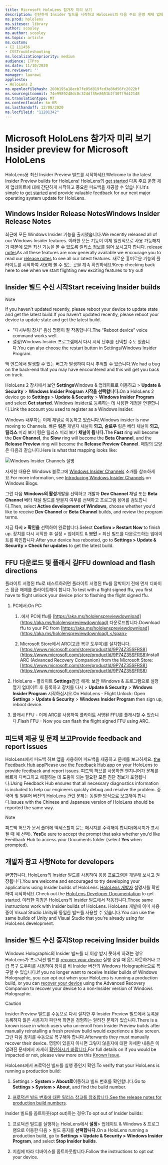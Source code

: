 ```yaml
---
title: Microsoft HoloLens 참가자 미리 보기
description: 간단하게 Insider 빌드를 시작하고 HoloLens의 다음 주요 운영 체제 업데이트에 대한 중요한 피드백을 제공할 수 있습니다.
ms.prod: hololens
ms.sitesec: library
author: scooley
ms.author: scooley
ms.topic: article
ms.custom:
- CI 111456
- CSSTroubleshooting
ms.localizationpriority: medium
audience: ITPro
ms.date: 11/10/2020
ms.reviewer: ''
manager: laurawi
appliesto:
- HoloLens 2
ms.openlocfilehash: 260b195a18ecb7fe05d819fcd3e86d56fc2022bf
ms.sourcegitcommit: 74e9989240dc0c324df35e8651b2f307f9d42148
ms.translationtype: MT
ms.contentlocale: ko-KR
ms.lasthandoff: 12/08/2020
ms.locfileid: "11201342"
---
```

# <span data-ttu-id="995a5-103">Microsoft HoloLens 참가자 미리 보기</span><span class="sxs-lookup"><span data-stu-id="995a5-103">Insider preview for Microsoft HoloLens</span></span>

<span data-ttu-id="995a5-104">HoloLens용 최신 Insider Preview 빌드를 시작하세요!</span><span class="sxs-lookup"><span data-stu-id="995a5-104">Welcome to the latest Insider Preview builds for HoloLens!</span></span> <span data-ttu-id="995a5-105">HoloLens의 [get started](hololens-insider.md#start-receiving-insider-builds) 다음 주요 운영 체제 업데이트에 대해 간단하게 시작하고 중요한 피드백을 제공할 수 있습니다.</span><span class="sxs-lookup"><span data-stu-id="995a5-105">It's simple to [get started](hololens-insider.md#start-receiving-insider-builds) and provide valuable feedback for our next major operating system update for HoloLens.</span></span>

## <span data-ttu-id="995a5-106">Windows Insider Release Notes</span><span class="sxs-lookup"><span data-stu-id="995a5-106">Windows Insider Release Notes</span></span>

<span data-ttu-id="995a5-107">최근에 모든 Windows Insider 기능을 출시했습니다.</span><span class="sxs-lookup"><span data-stu-id="995a5-107">We recently released all of our Windows Insider features.</span></span> <span data-ttu-id="995a5-108">이러한 모든 기능이 이제 일반적으로 사용 가능해지기 때문에 모든 최신 기능을 볼 수 있도록 릴리스 정보를 읽어 보시고자 합니다. [release notes](hololens-release-notes.md)</span><span class="sxs-lookup"><span data-stu-id="995a5-108">As all these features are now generally available we encourage you to read our [release notes](hololens-release-notes.md) to see all our latest features.</span></span> <span data-ttu-id="995a5-109">새로운 흥미로운 기능의 플라이트를 시작하여 사용해 볼 수 있는 곳을 계속 확인하세요!</span><span class="sxs-lookup"><span data-stu-id="995a5-109">Keep checking back here to see when we start flighting new exciting features to try out!</span></span>

## <span data-ttu-id="995a5-110">Insider 빌드 수신 시작</span><span class="sxs-lookup"><span data-stu-id="995a5-110">Start receiving Insider builds</span></span>

> [!NOTE]
> <span data-ttu-id="995a5-111">If you haven't updated recently, please reboot your device to update state and get the latest build.</span><span class="sxs-lookup"><span data-stu-id="995a5-111">If you haven’t updated recently, please reboot your device to update state and get the latest build.</span></span>
> - <span data-ttu-id="995a5-112">"다시부팅 장치" 음성 명령이 잘 작동합니다.</span><span class="sxs-lookup"><span data-stu-id="995a5-112">The “Reboot device” voice command works well.</span></span> 
> - <span data-ttu-id="995a5-113">설정/Windows Insider 프로그램에서 다시 시작 단추를 선택할 수도 있습니다.</span><span class="sxs-lookup"><span data-stu-id="995a5-113">You can also choose the restart button in Settings/Windows Insider Program.</span></span>
>
> <span data-ttu-id="995a5-114">백 엔드에서 발생할 수 있는 버그가 발생하여 다시 추적할 수 있습니다.</span><span class="sxs-lookup"><span data-stu-id="995a5-114">We had a bug on the back-end that you may have encountered and this will get you back on track.</span></span>

<span data-ttu-id="995a5-115">HoloLens 2 장치에서 보안 **Settings**Windows & 업데이트로 이동하고  >  **Update & Security**  >  **Windows Insider Program** **시작을 선택합니다.**</span><span class="sxs-lookup"><span data-stu-id="995a5-115">On a HoloLens 2 device go to **Settings** > **Update & Security** > **Windows Insider Program** and select **Get started**.</span></span> <span data-ttu-id="995a5-116">Windows Insider로 등록하는 데 사용한 계정을 연결합니다.</span><span class="sxs-lookup"><span data-stu-id="995a5-116">Link the account you used to register as a Windows Insider.</span></span>

<span data-ttu-id="995a5-117">Windows 내부자는 이제 채널로 이동하고 있습니다.</span><span class="sxs-lookup"><span data-stu-id="995a5-117">Windows insider is now moving to Channels.</span></span> <span data-ttu-id="995a5-118">빠른 **링은** 개발자 채널이 **되고,** **슬로우** 링은 베타 채널이 **되고,** **릴리스** 미리 보기 링은 릴리스 미리 보기 **채널이 됩니다.**</span><span class="sxs-lookup"><span data-stu-id="995a5-118">The **Fast** ring will become the **Dev Channel**, the **Slow** ring will become the **Beta Channel**, and the **Release Preview** ring will become the **Release Preview Channel**.</span></span> <span data-ttu-id="995a5-119">매핑의 모양은 다음과 같습니다.</span><span class="sxs-lookup"><span data-stu-id="995a5-119">Here is what that mapping looks like:</span></span>

![Windows Insider Channels 설명](images/WindowsInsiderChannels.png)

<span data-ttu-id="995a5-121">자세한 내용은 Windows 블로그에 [Windows Insider Channels](https://blogs.windows.com/windowsexperience/2020/06/15/introducing-windows-insider-channels) 소개를 참조하세요.</span><span class="sxs-lookup"><span data-stu-id="995a5-121">For more information, see [Introducing Windows Insider Channels](https://blogs.windows.com/windowsexperience/2020/06/15/introducing-windows-insider-channels) on Windows Blogs.</span></span>

<span data-ttu-id="995a5-122">그런 다음 **Windows의 활성**개발을 선택하고 개발자 **Dev Channel** 채널 또는 **Beta Channel** 베타 채널 빌드를 받을지 여부를 선택하고 프로그램 용어를 검토합니다.</span><span class="sxs-lookup"><span data-stu-id="995a5-122">Then, select **Active development of Windows**, choose whether you'd like to receive **Dev Channel** or **Beta Channel** builds, and review the program terms.</span></span>

<span data-ttu-id="995a5-123">지금 **다시 > 확인을** 선택하여 완료합니다.</span><span class="sxs-lookup"><span data-stu-id="995a5-123">Select **Confirm > Restart Now** to finish up.</span></span> <span data-ttu-id="995a5-124">장치를 다시 시작한 후 설정 > 업데이트 & **보안** > 최신 빌드를 다운로드하는 업데이트를 확인합니다.</span><span class="sxs-lookup"><span data-stu-id="995a5-124">After your device has rebooted, go to **Settings > Update & Security > Check for updates** to get the latest build.</span></span>

## <span data-ttu-id="995a5-125">FFU 다운로드 및 플래시 길</span><span class="sxs-lookup"><span data-stu-id="995a5-125">FFU download and flash directions</span></span>
<span data-ttu-id="995a5-126">플라이트 서명된 ffu로 테스트하려면 플라이트 서명된 ffu를 깜박이기 전에 먼저 디바이스 잠금 해제를 플라이트해야 합니다.</span><span class="sxs-lookup"><span data-stu-id="995a5-126">To test with a flight signed ffu, you first have to flight unlock your device prior to flashing the flight signed ffu.</span></span>
1. <span data-ttu-id="995a5-127">PC에서:</span><span class="sxs-lookup"><span data-stu-id="995a5-127">On PC:</span></span>

    1. <span data-ttu-id="995a5-128">.에서 PC에 ffu를 [https://aka.ms/hololenspreviewdownload](https://aka.ms/hololenspreviewdownload) 다운로드합니다.</span><span class="sxs-lookup"><span data-stu-id="995a5-128">Download ffu to your PC from [https://aka.ms/hololenspreviewdownload](https://aka.ms/hololenspreviewdownload).</span></span>
    
    1. <span data-ttu-id="995a5-129">Microsoft Store에서 ARC(고급 복구 도우미)를 설치합니다. [https://www.microsoft.com/store/productId/9P74Z35SFRS8](https://www.microsoft.com/store/productId/9P74Z35SFRS8)</span><span class="sxs-lookup"><span data-stu-id="995a5-129">Install ARC (Advanced Recovery Companion) from the Microsoft Store: [https://www.microsoft.com/store/productId/9P74Z35SFRS8](https://www.microsoft.com/store/productId/9P74Z35SFRS8)</span></span>
    
1. <span data-ttu-id="995a5-130">HoloLens - 플라이트 **Settings**잠금 해제: 보안 Windows & 프로그램으로 설정 열기 업데이트 후 등록하고 장치를 다시  >  **Update & Security**  >  **Windows Insider Program** 시작하십시오.</span><span class="sxs-lookup"><span data-stu-id="995a5-130">On HoloLens - Flight Unlock: Open **Settings** > **Update & Security** > **Windows Insider Program** then sign up, reboot device.</span></span>

1. <span data-ttu-id="995a5-131">플래시 FFU - 이제 ARC를 사용하여 플라이트 서명된 FFU를 플래시할 수 있습니다.</span><span class="sxs-lookup"><span data-stu-id="995a5-131">Flash FFU - Now you can flash the flight signed FFU using ARC.</span></span>

## <span data-ttu-id="995a5-132">피드백 제공 및 문제 보고</span><span class="sxs-lookup"><span data-stu-id="995a5-132">Provide feedback and report issues</span></span>

<span data-ttu-id="995a5-133">HoloLens에서 피드백 허브 앱을 사용하여 피드백을 제공하고 문제를 보고하세요. [the Feedback Hub app](hololens-feedback.md)</span><span class="sxs-lookup"><span data-stu-id="995a5-133">Please use [the Feedback Hub app](hololens-feedback.md) on your HoloLens to provide feedback and report issues.</span></span> <span data-ttu-id="995a5-134">피드백 허브를 사용하면 엔지니어가 문제를 빠르게 디버그하고 해결하는 데 도움이 되는 필요한 모든 진단 정보가 포함됩니다.</span><span class="sxs-lookup"><span data-stu-id="995a5-134">Using Feedback Hub ensures that all necessary diagnostics information is included to help our engineers quickly debug and resolve the problem.</span></span>  <span data-ttu-id="995a5-135">중국어 및 일본어 버전의 HoloLens 관련 문제는 동일한 방식으로 보고해야 합니다.</span><span class="sxs-lookup"><span data-stu-id="995a5-135">Issues with the Chinese and Japanese version of HoloLens should be reported the same way.</span></span>

> [!NOTE]
> <span data-ttu-id="995a5-136">피드백 허브가 문서 폴더에 액세스할지 묻는 메시지를 수락해야 합니다(메시지가 표시될 때 예 선택). **Yes**</span><span class="sxs-lookup"><span data-stu-id="995a5-136">Be sure to accept the prompt that asks whether you'd like Feedback Hub to access your Documents folder (select **Yes** when prompted).</span></span>

## <span data-ttu-id="995a5-137">개발자 참고 사항</span><span class="sxs-lookup"><span data-stu-id="995a5-137">Note for developers</span></span>

<span data-ttu-id="995a5-138">환영합니다. HoloLens의 Insider 빌드를 사용하여 응용 프로그램을 개발해 보시고 권장됩니다.</span><span class="sxs-lookup"><span data-stu-id="995a5-138">You are welcome and encouraged to try developing your applications using Insider builds of HoloLens.</span></span>  <span data-ttu-id="995a5-139">[HoloLens 개발자](https://developer.microsoft.com/windows/mixed-reality/development) 설명서를 확인하여 시작하세요.</span><span class="sxs-lookup"><span data-stu-id="995a5-139">Check out the [HoloLens Developer Documentation](https://developer.microsoft.com/windows/mixed-reality/development) to get started.</span></span> <span data-ttu-id="995a5-140">이러한 지침은 HoloLens의 Insider 빌드에서 작동됩니다.</span><span class="sxs-lookup"><span data-stu-id="995a5-140">Those same instructions work with Insider builds of HoloLens.</span></span>  <span data-ttu-id="995a5-141">HoloLens 개발에 이미 사용 중이 Visual Studio Unity와 동일한 빌드를 사용할 수 있습니다.</span><span class="sxs-lookup"><span data-stu-id="995a5-141">You can use the same builds of Unity and Visual Studio that you're already using for HoloLens development.</span></span>

## <span data-ttu-id="995a5-142">Insider 빌드 수신 중지</span><span class="sxs-lookup"><span data-stu-id="995a5-142">Stop receiving Insider builds</span></span>

<span data-ttu-id="995a5-143">Windows Holographic의 Insider 빌드를 더 이상 받지 못하게 하려는 경우 HoloLens가 프로덕션 빌드를 [recover your device](hololens-recovery.md) 실행 중일 때 옵트아웃하거나 고급 복구 도우미를 사용하여 장치를 비 Insider 버전의 Windows Holographic으로 복구할 수 있습니다.</span><span class="sxs-lookup"><span data-stu-id="995a5-143">If you no longer want to receive Insider builds of Windows Holographic, you can opt out when your HoloLens is running a production build, or you can [recover your device](hololens-recovery.md) using the Advanced Recovery Companion to recover your device to a non-Insider version of Windows Holographic.</span></span>

> [!CAUTION]
> <span data-ttu-id="995a5-144">Insider Preview 빌드를 수동으로 다시 설치한 후 Insider Preview 빌드에서 등록을 등록하지 않은 사용자가 파란색 화면을 경험하는 알려진 문제가 있습니다.</span><span class="sxs-lookup"><span data-stu-id="995a5-144">There is a known issue in which users who un-enroll from Insider Preview builds after manually reinstalling a fresh preview build would experience a blue screen.</span></span> <span data-ttu-id="995a5-145">그런 다음 장치를 수동으로 복구해야 합니다.</span><span class="sxs-lookup"><span data-stu-id="995a5-145">Afterwards they must manually recover their device.</span></span> <span data-ttu-id="995a5-146">영향이 있을지 아니면 그렇지 않을지에 대한 자세한 내용은 이 알려진 문제에서 자세히 [확인하시기 바랍니다.](https://docs.microsoft.com/hololens/hololens-known-issues?source=docs#blue-screen-is-shown-after-unenrolling-from-insider-preview-builds-on-a-device-reflashed-with-a-insider-build)</span><span class="sxs-lookup"><span data-stu-id="995a5-146">For full details on if you would be impacted or not, please view more on this [Known Issue](https://docs.microsoft.com/hololens/hololens-known-issues?source=docs#blue-screen-is-shown-after-unenrolling-from-insider-preview-builds-on-a-device-reflashed-with-a-insider-build).</span></span>

<span data-ttu-id="995a5-147">HoloLens에서 프로덕션 빌드를 실행 중인지 확인:</span><span class="sxs-lookup"><span data-stu-id="995a5-147">To verify that your HoloLens is running a production build:</span></span>

1. <span data-ttu-id="995a5-148">Settings > **System > About로**이동하고 빌드 번호를 확인합니다.</span><span class="sxs-lookup"><span data-stu-id="995a5-148">Go to **Settings > System > About**, and find the build number.</span></span>

1. <span data-ttu-id="995a5-149">[프로덕션 빌드 번호에 대한 릴리스 참고를 참조합니다.](hololens-release-notes.md)</span><span class="sxs-lookup"><span data-stu-id="995a5-149">[See the release notes for production build numbers](hololens-release-notes.md).</span></span>

<span data-ttu-id="995a5-150">Insider 빌드를 옵트아웃(opt out)하는 경우:</span><span class="sxs-lookup"><span data-stu-id="995a5-150">To opt out of Insider builds:</span></span>

1. <span data-ttu-id="995a5-151">프로덕션 빌드를 실행하는 HoloLens에서 **설정**> 업데이트 & Windows & 프로그램으로 이동한 다음 > 빌드 중지를 **선택합니다.**</span><span class="sxs-lookup"><span data-stu-id="995a5-151">On a HoloLens running a production build, go to **Settings > Update & Security > Windows Insider Program**, and select **Stop Insider builds**.</span></span>

1. <span data-ttu-id="995a5-152">지침에 따라 디바이스를 옵트아웃합니다.</span><span class="sxs-lookup"><span data-stu-id="995a5-152">Follow the instructions to opt out your device.</span></span>
